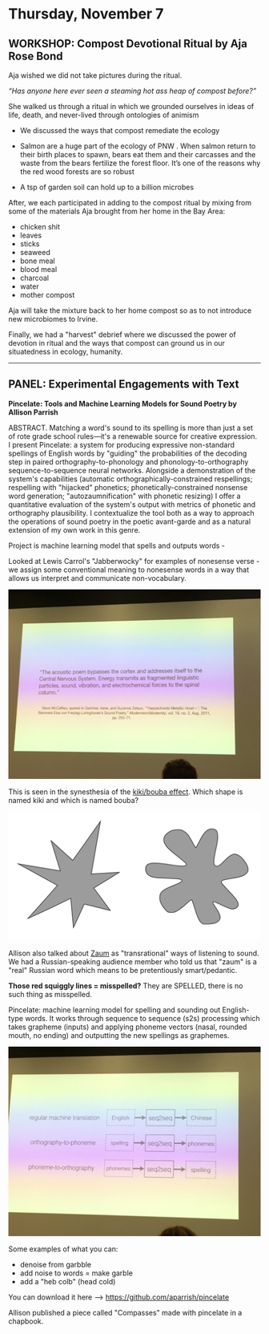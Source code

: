 # Thursday, November 7 #

## WORKSHOP: Compost Devotional Ritual by Aja Rose Bond ##

Aja wished we did not take pictures during the ritual.

*“Has anyone here ever seen a steaming hot ass heap of compost before?”*

She walked us through a ritual in which we grounded ourselves in ideas of life, death, and never-lived through ontologies of animism 

*  We discussed the ways that compost remediate the ecology

* Salmon are a huge part of the ecology of PNW . When salmon return to their birth places to spawn, bears eat them and their carcasses and the waste from the bears fertilize the forest floor. It’s one of the reasons why the red wood forests are so robust

* A tsp of garden soil can hold up to a billion microbes

After, we each participated in adding to the compost ritual by mixing from some of the materials Aja brought from her home in the Bay Area:
  
  * chicken shit
  * leaves
  * sticks
  * seaweed
  * bone meal
  * blood meal
  * charcoal
  * water
  * mother compost
  
  Aja will take the mixture back to her home compost so as to not introduce new microbiomes to Irvine.
  
Finally, we had a "harvest" debrief where we discussed the power of devotion in ritual and the ways that compost can ground us in our situatedness in ecology, humanity.

---

## PANEL: Experimental Engagements with Text ##

**Pincelate: Tools and Machine Learning Models for Sound Poetry by Allison Parrish**

ABSTRACT. Matching a word's sound to its spelling is more than just a set of rote grade school rules—it's a renewable source for creative expression. I present Pincelate: a system for producing expressive non-standard spellings of English words by "guiding" the probabilities of the decoding step in paired orthography-to-phonology and phonology-to-orthography sequence-to-sequence neural networks. Alongside a demonstration of the system's capabilities (automatic orthographically-constrained respellings; respelling with "hijacked" phonetics; phonetically-constrained nonsense word generation; "autozaumnification" with phonetic resizing) I offer a quantitative evaluation of the system's output with metrics of phonetic and orthography plausibility. I contextualize the tool both as a way to approach the operations of sound poetry in the poetic avant-garde and as a natural extension of my own work in this genre.

Project is machine learning model that spells and outputs words -

Looked at Lewis Carrol's "Jabberwocky" for examples of nonesense verse - we assign some conventional meaning to nonesense words in a way that allows us interpret and communicate non-vocabulary.

![Playing with words](images/IMG_2017.JPG)

This is seen in the synesthesia of the [kiki/bouba effect](https://en.wikipedia.org/wiki/Bouba/kiki_effect). Which shape is named kiki and which is named bouba?
  
![Kiki or bouba](images/1200px-Booba-Kiki.svg.png)
 
 Allison also talked about [Zaum](https://en.wikipedia.org/wiki/Zaum) as "transrational" ways of listening to sound. We had a Russian-speaking audience member who told us that "zaum" is a "real" Russian word which means to be pretentiously smart/pedantic.
 
 **Those red squiggly lines = misspelled?** They are SPELLED, there is no such thing as misspelled.
 
 
Pincelate: machine learning model for spelling and sounding out English-type words. It works through sequence to sequence (s2s) processing which takes grapheme (inputs) and applying phoneme vectors (nasal, rounded mouth, no ending) and outputting the new spellings as graphemes. 

![s2s](images/IMG_2018.JPG)

Some examples of what you can:
- denoise from garbble
- add noise to words = make garble
- add a "heb colb" (head cold)

You can download it here --> https://github.com/aparrish/pincelate

Allison published a piece called "Compasses" made with pincelate in a chapbook.
 
 
